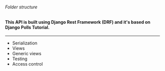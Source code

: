 ###### Folder structure
#### This API is built using Django Rest Framework (DRF) and it's based on Django Polls Tutorial. 
------
* Serialization
* Views
* Generic views
* Testing
* Access control
 